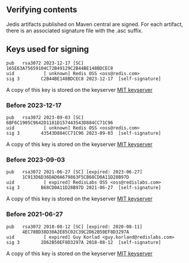 ## Verifying contents
Jedis artifacts published on Maven central are signed. For each artifact, there is an associated signature file with the .asc suffix.

## Keys used for signing
```
pub   rsa3072 2023-12-17 [SC]
165E63A75659104C72B49129C2B44BE148BDCEC8
uid           [ unknown] Redis OSS <oss@redis.com>
sig 3        C2B44BE148BDCEC8 2023-12-17  [self-signature]
```
A copy of this key is stored on the  keyserver [MIT keyserver](https://pgp.mit.edu/pks/lookup?op=get&search=0xC2B44BE148BDCEC8)

### Before 2023-12-17 
```
pub   rsa3072 2023-09-03 [SC]
6BF6C1905C9642D1181D157443543D884CC71C96
uid           [ unknown] Redis OSS <oss@redis.com>
sig 3        43543D884CC71C96 2023-09-03  [self-signature]
```
A copy of this key is stored on the  keyserver [MIT keyserver](https://pgp.mit.edu/pks/lookup?op=get&search=0x43543D884CC71C96)

### Before 2023-09-03
```
pub   rsa3072 2021-06-27 [SC] [expired: 2023-06-27]
      1C913D6D36DAD0A679863F5CB68CD0A11D28B97D
uid           [ expired] RedisLabs OSS <oss@redislabs.com>
sig 3        B68CD0A11D28B97D 2021-06-27  [self-signature]
```
A copy of this key is stored on the keyserver [MIT keyserver](https://pgp.mit.edu/pks/lookup?op=get&search=0xB68CD0A11D28B97D)
### Before 2021-06-27
```
pub   rsa3072 2018-08-12 [SC] [expired: 2020-08-11]
      4EC78BD38D30A2E85C02C39C2D62B50EF8D3297A
uid           [ expired] Guy Korlad <guy.korland@redislabs.com>
sig 3        2D62B50EF8D3297A 2018-08-12  [self-signature]
```
A copy of this key is stored on the keyserver [MIT keyserver](https://pgp.mit.edu/pks/lookup?op=get&search=0x2D62B50EF8D3297A)